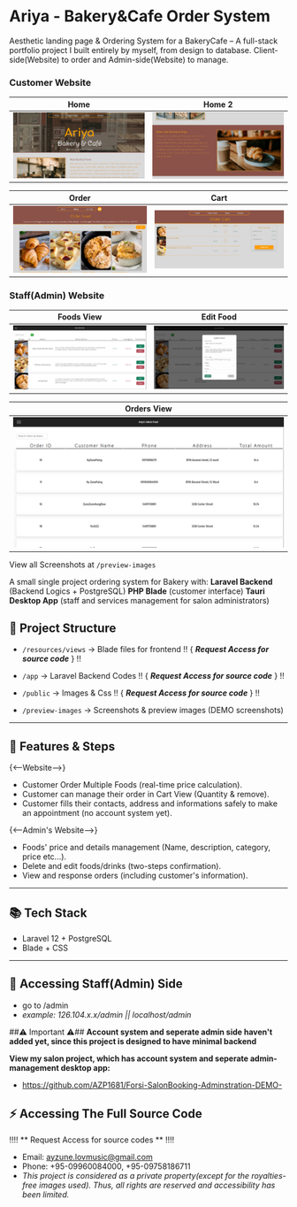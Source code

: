 # Ariya - Bakery&Cafe Order System

Aesthetic landing page & Ordering System for a BakeryCafe – A full-stack portfolio project I built entirely by myself, from design to database.
Client-side(Website) to order and Admin-side(Website) to manage.

### Customer Website
| Home | Home 2 |
|------|--------|
| ![Home](./preview-images/Client%28Website%29/1.%20home.PNG) | ![Home2](./preview-images/Client%28Website%29/2.%20home.PNG) 

| Order | Cart |
|-------|------|
| ![Order](./preview-images/Client%28Website%29/3.%20Order.PNG) | ![Cart](./preview-images/Client%28Website%29/5.%20Cart.PNG) |

### Staff(Admin) Website
| Foods View | Edit Food |
|-------------|---------|
| ![Home](./preview-images/Staff%28Website%29/1.%20StaffFoodsView.PNG) | ![FoodEdit](./preview-images/Staff%28Website%29/2.%20StaffFoodEdit.PNG) |

|Orders View |
|------------|
|![OrderViews](./preview-images/Staff%28Website%29/4.%20StaffOrdersView.PNG)  

  

   

View all Screenshots at  `/preview-images`
  

A small single project ordering system for Bakery with:
 **Laravel Backend** (Backend Logics + PostgreSQL)
 **PHP Blade** (customer interface)
 **Tauri Desktop App** (staff and services management for salon administrators)

## 🧱 Project Structure ##
- `/resources/views` → Blade files for frontend  !! { ***Request Access for source code*** } !!
- `/app` → Laravel Backend Codes  !! { ***Request Access for source code*** } !!
- `/public` → Images & Css  !! { ***Request Access for source code*** } !!

- `/preview-images` → Screenshots & preview images (DEMO screenshots)

---

## 💫 Features & Steps ##

 {<--Website-->}
  - Customer Order Multiple Foods (real-time price calculation).
  - Customer can manage their order in Cart View (Quantity & remove).
  - Customer fills their contacts, address and informations safely to make an appointment (no account system yet).

 {<--Admin's Website-->}
  - Foods' price and details management (Name, description, category, price etc...).
  - Delete and edit foods/drinks (two-steps confirmation).
  - View and response orders (including customer's information).

--------------------------------------------------------------

## 📚 Tech Stack  ##
- Laravel 12 + PostgreSQL
- Blade + CSS

--------------------------------------------------------------

## 📃 Accessing Staff(Admin) Side ##
- go to /admin
- *example: 126.104.x.x/admin || localhost/admin*

##⚠ Important ⚠##
**Account system and seperate admin side haven't added yet, since this project is designed to have minimal backend**

**View my salon project, which has account system and seperate admin-management desktop app:**
- https://github.com/AZP1681/Forsi-SalonBooking-Adminstration-DEMO-


## ⚡ Accessing The Full Source Code

!!!! ** Request Access for source codes ** !!!!
 - Email: ayzune.lovmusic@gmail.com
 - Phone: +95-09960084000, +95-09758186711
 - *This project is considered as a private property(except for the royalties-free images used). Thus, all rights are reserved and accessibility has been limited.*
